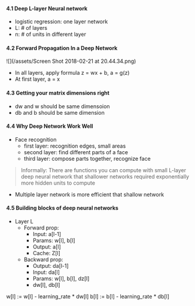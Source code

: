 #### 4.1 Deep L-layer Neural network
- logistic regression: one layer network
- L: # of layers 
- n: # of units in different layer 

#### 4.2 Forward Propagation In a Deep Network
![](/assets/Screen Shot 2018-02-21 at 20.44.34.png)

- In all layers, apply formula z = wx + b, a = g(z)
- At first layer, a = x

#### 4.3 Getting your matrix dimensions right

- dw and w should be same dimensoion
- db and b should be same dimension


#### 4.4 Why Deep Network Work Well
- Face recognition 
    - first layer: recognition edges, small areas
    - second layer: find different parts of a face
    - third layer: compose parts together, recognize face 
    
> Informally: There are functions you can compute with small L-layer deep neural network that shallower networks required exponentially more hidden units to compute

- Multiple layer network is more efficient that shallow network

#### 4.5 Building blocks of deep neural networks


- Layer L
  - Forward prop: 
    - Input: a[l-1] 
    - Params: w[l], b[l]
    - Output: a[l]
    - Cache: Z[l]
  - Backward prop:
    - Output: da[l-1]
    - Input: da[l]
    - Params: w[l], b[l], dz[l]
    - dw[l], db[l]

w[l] := w[l] - learning_rate * dw[l]
b[l] := b[l] - learning_rate * db[l]






